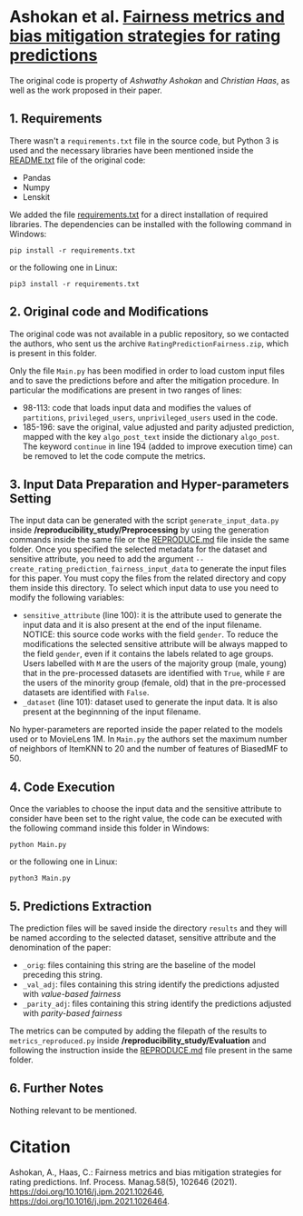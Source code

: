 # Ashokan et al. [Fairness metrics and bias mitigation strategies for rating predictions](https://doi.org/10.1016/j.ipm.2021.102646)
The original code is property of *Ashwathy Ashokan* and *Christian Haas*, as well as the work proposed in their paper.

## 1. Requirements
There wasn't a `requirements.txt` file in the source code, but Python 3 is used and the necessary libraries have been mentioned inside the
[README.txt](../README.txt) file of the original code:
- Pandas
- Numpy
- Lenskit

We added the file [requirements.txt](requirements.txt) for a direct installation of required libraries. The dependencies can be installed with the following command in Windows:
```shell script
pip install -r requirements.txt
```
or the following one in Linux:
```shell script
pip3 install -r requirements.txt
```

## 2. Original code and Modifications
The original code was not available in a public repository, so we contacted the authors, who sent us the archive `RatingPredictionFairness.zip`,
which is present in this folder.

Only the file `Main.py` has been modified in order to load custom input files and to save the predictions before and after the mitigation procedure.
In particular the modifications are present in two ranges of lines:
- 98\-113: code that loads input data and modifies the values of `partitions`, `privileged_users`, `unprivileged_users` used in the code.
- 185\-196: save the original, value adjusted and parity adjusted prediction, mapped with the key `algo_post_text` inside the dictionary `algo_post`.
            The keyword `continue` in line 194 (added to improve execution time) can be removed to let the code compute the metrics.

## 3. Input Data Preparation and Hyper-parameters Setting
The input data can be generated with the script `generate_input_data.py` inside **/reproducibility_study/Preprocessing** by using the generation commands
inside the same file or the [REPRODUCE.md](../Preprocessing/REPRODUCE.md) file inside the same folder. Once you specified the selected metadata
for the dataset and sensitive attribute, you need to add the argument `--create_rating_prediction_fairness_input_data` to generate the input files
for this paper. You must copy the files from the related directory and copy them inside this directory.
To select which input data to use you need to modify the following variables:
- `sensitive_attribute` (line 100): it is the attribute used to generate the input data and it is also present at the end of the input filename.
                                    NOTICE: this source code works with the field `gender`. To reduce the modifications the selected sensitive attribute 
									will be always mapped to the field `gender`, even if it contains the labels related to age groups. Users labelled
									with `M` are the users of the majority group (male, young) that in the pre-processed datasets are identified with `True`,
									while `F` are the users of the minority group (female, old) that in the pre-processed datasets are identified with `False`.
- `_dataset` (line 101): dataset used to generate the input data. It is also present at the beginnning of the input filename.

No hyper-parameters are reported inside the paper related to the models used or to MovieLens 1M. In `Main.py` the authors set the maximum number of neighbors
of ItemKNN to 20 and the number of features of BiasedMF to 50.

## 4. Code Execution
Once the variables to choose the input data and the sensitive attribute to consider have been set to the right value, the code can be executed with
the following command inside this folder in Windows:
```shell script
python Main.py
```
or the following one in Linux:
```shell script
python3 Main.py
```

## 5. Predictions Extraction
The prediction files will be saved inside the directory `results` and they will be named according to the selected dataset, sensitive attribute and the 
denomination of the paper:
- `_orig`: files containing this string are the baseline of the model preceding this string.
- `_val_adj`: files containing this string identify the predictions adjusted with *value-based fairness*
- `_parity_adj`: files containing this string identify the predictions adjusted with *parity-based fairness*

The metrics can be computed by adding the filepath of the results to `metrics_reproduced.py` inside **/reproducibility_study/Evaluation** and following
the instruction inside the [REPRODUCE.md](../Evaluation/REPRODUCE.md) file present in the same folder.

## 6. Further Notes
Nothing relevant to be mentioned.

# Citation
Ashokan, A., Haas, C.: Fairness metrics and bias mitigation strategies for rating predictions. Inf. Process. Manag.58(5), 102646 (2021).
https://doi.org/10.1016/j.ipm.2021.102646, https://doi.org/10.1016/j.ipm.2021.1026464.
